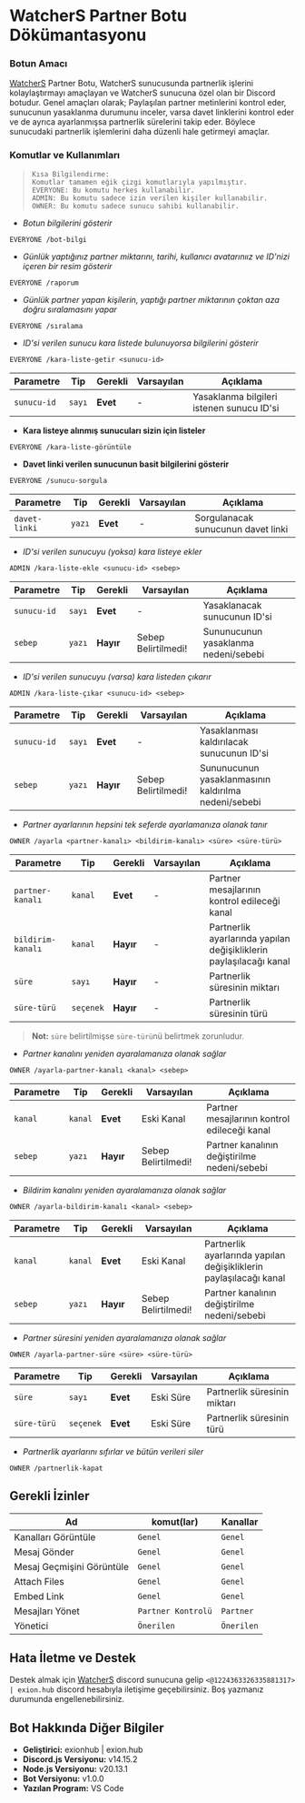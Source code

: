 # WatcherS Partner Botu Dökümantasyonu

### Botun Amacı

[WatcherS](http://discord.gg/watchers) Partner Botu, WatcherS sunucusunda partnerlik işlerini kolaylaştırmayı amaçlayan ve WatcherS sunucuna özel olan bir Discord botudur. Genel amaçları olarak; Paylaşılan partner metinlerini kontrol eder, sunucunun yasaklanma durumunu inceler, varsa davet linklerini kontrol eder ve de ayrıca ayarlanmışsa partnerlik sürelerini takip eder. Böylece sunucudaki partnerlik işlemlerini daha düzenli hale getirmeyi amaçlar.

### Komutlar ve Kullanımları

> ```
> Kısa Bilgilendirme:
> Komutlar tamamen eğik çizgi komutlarıyla yapılmıştır.
> EVERYONE: Bu komutu herkes kullanabilir.
> ADMIN: Bu komutu sadece izin verilen kişiler kullanabilir.
> OWNER: Bu komutu sadece sunucu sahibi kullanabilir.
> ```

- _Botun bilgilerini gösterir_

```
EVERYONE /bot-bilgi
```

- _Günlük yaptığınız partner miktarını, tarihi, kullanıcı avatarınıız ve ID'nizi içeren bir resim gösterir_

```
EVERYONE /raporum
```

- _Günlük partner yapan kişilerin, yaptığı partner miktarının çoktan aza doğru sıralamasını yapar_

```
EVERYONE /sıralama
```

- _ID'si verilen sunucu kara listede bulunuyorsa bilgilerini gösterir_

```
EVERYONE /kara-liste-getir <sunucu-id>
```

| Parametre   | Tip    | Gerekli  | Varsayılan | Açıklama                                  |
| ----------- | ------ | -------- | ---------- | ----------------------------------------- |
| `sunucu-id` | `sayı` | **Evet** | -          | Yasaklanma bilgileri istenen sunucu ID'si |

- **Kara listeye alınmış sunucuları sizin için listeler**

```
EVERYONE /kara-liste-görüntüle
```

- **Davet linki verilen sunucunun basit bilgilerini gösterir**

```
EVERYONE /sunucu-sorgula
```

| Parametre     | Tip    | Gerekli  | Varsayılan | Açıklama                           |
| ------------- | ------ | -------- | ---------- | ---------------------------------- |
| `davet-linki` | `yazı` | **Evet** | -          | Sorgulanacak sunucunun davet linki |

- _ID'si verilen sunucuyu (yoksa) kara listeye ekler_

```
ADMIN /kara-liste-ekle <sunucu-id> <sebep>
```

| Parametre   | Tip    | Gerekli   | Varsayılan          | Açıklama                             |
| ----------- | ------ | --------- | ------------------- | ------------------------------------ |
| `sunucu-id` | `sayı` | **Evet**  | -                   | Yasaklanacak sunucunun ID'si         |
| `sebep`     | `yazı` | **Hayır** | Sebep Belirtilmedi! | Sununucunun yasaklanma nedeni/sebebi |

- _ID'si verilen sunucuyu (varsa) kara listeden çıkarır_

```
ADMIN /kara-liste-çıkar <sunucu-id> <sebep>
```

| Parametre   | Tip    | Gerekli   | Varsayılan          | Açıklama                                             |
| ----------- | ------ | --------- | ------------------- | ---------------------------------------------------- |
| `sunucu-id` | `sayı` | **Evet**  | -                   | Yasaklanması kaldırılacak sunucunun ID'si            |
| `sebep`     | `yazı` | **Hayır** | Sebep Belirtilmedi! | Sununucunun yasaklanmasının kaldırılma nedeni/sebebi |

- _Partner ayarlarının hepsini tek seferde ayarlamanıza olanak tanır_

```
OWNER /ayarla <partner-kanalı> <bildirim-kanalı> <süre> <süre-türü>
```

| Parametre         | Tip       | Gerekli   | Varsayılan | Açıklama                                                           |
| ----------------- | --------- | --------- | ---------- | ------------------------------------------------------------------ |
| `partner-kanalı`  | `kanal`   | **Evet**  | -          | Partner mesajlarının kontrol edileceği kanal                       |
| `bildirim-kanalı` | `kanal`   | **Hayır** | -          | Partnerlik ayarlarında yapılan değişikliklerin paylaşılacağı kanal |
| `süre`            | `sayı`    | **Hayır** | -          | Partnerlik süresinin miktarı                                       |
| `süre-türü`       | `seçenek` | **Hayır** | -          | Partnerlik süresinin türü                                          |

> **Not:** `süre` belirtilmişse `süre-türü`nü belirtmek zorunludur.

- _Partner kanalını yeniden ayaralamanıza olanak sağlar_

```
OWNER /ayarla-partner-kanalı <kanal> <sebep>
```

| Parametre | Tip     | Gerekli   | Varsayılan          | Açıklama                                     |
| --------- | ------- | --------- | ------------------- | -------------------------------------------- |
| `kanal`   | `kanal` | **Evet**  | Eski Kanal          | Partner mesajlarının kontrol edileceği kanal |
| `sebep`   | `yazı`  | **Hayır** | Sebep Belirtilmedi! | Partner kanalının değiştirilme nedeni/sebebi |

- _Bildirim kanalını yeniden ayaralamanıza olanak sağlar_

```
OWNER /ayarla-bildirim-kanalı <kanal> <sebep>
```

| Parametre | Tip     | Gerekli   | Varsayılan          | Açıklama                                                           |
| --------- | ------- | --------- | ------------------- | ------------------------------------------------------------------ |
| `kanal`   | `kanal` | **Evet**  | Eski Kanal          | Partnerlik ayarlarında yapılan değişikliklerin paylaşılacağı kanal |
| `sebep`   | `yazı`  | **Hayır** | Sebep Belirtilmedi! | Partner kanalının değiştirilme nedeni/sebebi                       |

- _Partner süresini yeniden ayaralamanıza olanak sağlar_

```
OWNER /ayarla-partner-süre <süre> <süre-türü>
```

| Parametre   | Tip       | Gerekli  | Varsayılan | Açıklama                     |
| ----------- | --------- | -------- | ---------- | ---------------------------- |
| `süre`      | `sayı`    | **Evet** | Eski Süre  | Partnerlik süresinin miktarı |
| `süre-türü` | `seçenek` | **Evet** | Eski Süre  | Partnerlik süresinin türü    |

- _Partnerlik ayarlarını sıfırlar ve bütün verileri siler_

```
OWNER /partnerlik-kapat
```

## Gerekli İzinler

| Ad                        | komut(lar)         | Kanallar   |
| ------------------------- | ------------------ | ---------- |
| Kanalları Görüntüle       | `Genel`            | `Genel`    |
| Mesaj Gönder              | `Genel`            | `Genel`    |
| Mesaj Geçmişini Görüntüle | `Genel`            | `Genel`    |
| Attach Files              | `Genel`            | `Genel`    |
| Embed Link                | `Genel`            | `Genel`    |
| Mesajları Yönet           | `Partner Kontrolü` | `Partner`  |
| Yönetici                  | `Önerilen`         | `Önerilen` |

## Hata İletme ve Destek

Destek almak için [WatcherS](http://discord.gg/watchers) discord sunucuna gelip `<@1224363326335881317> | exion.hub` discord hesabıyla iletişime geçebilirsiniz. Boş yazmanız durumunda engellenebilirsiniz.


## Bot Hakkında Diğer Bilgiler

- **Geliştirici:** exionhub | exion.hub
- **Discord.js Versiyonu:** v14.15.2
- **Node.js Versiyonu:** v20.13.1
- **Bot Versiyonu:** v1.0.0
- **Yazılan Program:** VS Code
